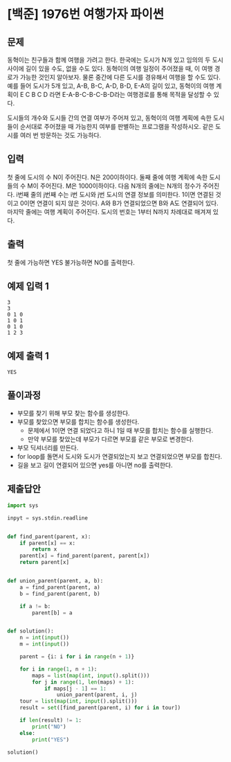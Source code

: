 # [백준] 1976번 여행가자 파이썬

## 문제

동혁이는 친구들과 함께 여행을 가려고 한다. 한국에는 도시가 N개 있고 임의의 두 도시 사이에 길이 있을 수도, 없을 수도 있다. 동혁이의 여행 일정이 주어졌을 때, 이 여행 경로가 가능한 것인지 알아보자. 물론 중간에 다른 도시를 경유해서 여행을 할 수도 있다. 예를 들어 도시가 5개 있고, A-B, B-C, A-D, B-D, E-A의 길이 있고, 동혁이의 여행 계획이 E C B C D 라면 E-A-B-C-B-C-B-D라는 여행경로를 통해 목적을 달성할 수 있다.

도시들의 개수와 도시들 간의 연결 여부가 주어져 있고, 동혁이의 여행 계획에 속한 도시들이 순서대로 주어졌을 때 가능한지 여부를 판별하는 프로그램을 작성하시오. 같은 도시를 여러 번 방문하는 것도 가능하다.

## 입력

첫 줄에 도시의 수 N이 주어진다. N은 200이하이다. 둘째 줄에 여행 계획에 속한 도시들의 수 M이 주어진다. M은 1000이하이다. 다음 N개의 줄에는 N개의 정수가 주어진다. i번째 줄의 j번째 수는 i번 도시와 j번 도시의 연결 정보를 의미한다. 1이면 연결된 것이고 0이면 연결이 되지 않은 것이다. A와 B가 연결되었으면 B와 A도 연결되어 있다. 마지막 줄에는 여행 계획이 주어진다. 도시의 번호는 1부터 N까지 차례대로 매겨져 있다.

## 출력

첫 줄에 가능하면 YES 불가능하면 NO를 출력한다.

## 예제 입력 1

```
3
3
0 1 0
1 0 1
0 1 0
1 2 3
```

## 예제 출력 1 

```
YES
```

## 풀이과정

- 부모를 찾기 위해 부모 찾는 함수를 생성한다.
- 부모를 찾았으면 부모를 합치는 함수를 생성한다.
  - 문제에서 1이면 연결 되었다고 하니 1일 때 부모를 합치는 함수를 실행한다.
  - 만약 부모를 찾았는데 부모가 다르면 부모를 같은 부모로 변경한다.
- 부모 딕셔너리를 만든다.
- for loop를 돌면서 도시와 도시가 연결되었는지 보고 연결되었으면 부모를 합친다.
- 길을 보고 길이 연결되어 있으면 yes를 아니면 no를 출력한다.

## 제출답안

```python
import sys

inpyt = sys.stdin.readline


def find_parent(parent, x):
    if parent[x] == x:
        return x
    parent[x] = find_parent(parent, parent[x])
    return parent[x]


def union_parent(parent, a, b):
    a = find_parent(parent, a)
    b = find_parent(parent, b)

    if a != b:
        parent[b] = a


def solution():
    n = int(input())
    m = int(input())

    parent = {i: i for i in range(n + 1)}

    for i in range(1, n + 1):
        maps = list(map(int, input().split()))
        for j in range(1, len(maps) + 1):
            if maps[j - 1] == 1:
                union_parent(parent, i, j)
    tour = list(map(int, input().split()))
    result = set([find_parent(parent, i) for i in tour])

    if len(result) != 1:
        print("NO")
    else:
        print("YES")

solution()
```

